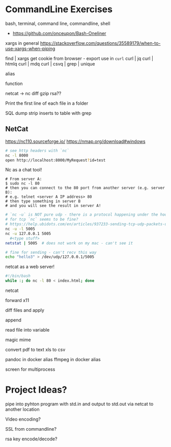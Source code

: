 CommandLine Exercises
=====================

bash, terminal, command line, commandline, shell


* https://github.com/onceupon/Bash-Oneliner

xargs in general https://stackoverflow.com/questions/35589179/when-to-use-xargs-when-piping

find | xargs
get cookie from browser - export use in `curl`
curl | jq
curl | htmlq
curl | mdq
curl | csvq
| grep
| unique

alias

function

netcat -> nc
diff
gzip
rsa??

Print the first line of each file in a folder

SQL dump strip inserts to table with grep


NetCat
------

https://nc110.sourceforge.io/
https://nmap.org/download#windows

```bash
# see http headers with `nc`
nc -l 8000
open http://localhost:8000/MyRequest?id=test
```

Nc as a chat tool!
```
# From server A:
$ sudo nc -l 80
# then you can connect to the 80 port from another server (e.g. server B):
# e.g. telnet <server A IP address> 80
# then type something in server B
# and you will see the result in server A!
```
```bash
# `nc -u` is NOT pure udp - there is a protocol happening under the hood - can't really be used for inspecting pure udp
# for tcp `nc` seems to be fine?
# https://help.ubidots.com/en/articles/937233-sending-tcp-udp-packets-using-netcat
nc -u -l 5005
nc -u 127.0.0.1 5005
  #<type stuff>
netstat | 5005  # does not work on my mac - can't see it
```

```bash
# fine for sending - can't recv this way
echo "hello3" > /dev/udp/127.0.0.1/5005

```


netcat as a web server!
```bash
#!/bin/bash
while :; do nc -l 80 < index.html; done
```

netcat


forward x11


diff files and apply

append

read file into variable


magic mime


convert pdf to text
xls to csv

pandoc in docker alias
ffmpeg in docker alias

screen for multiprocess

Project Ideas?
=======

pipe into pyhton program with std.in and output to std.out via netcat to another location

Video encoding?

SSL from commandline?

rsa key encode/decode?